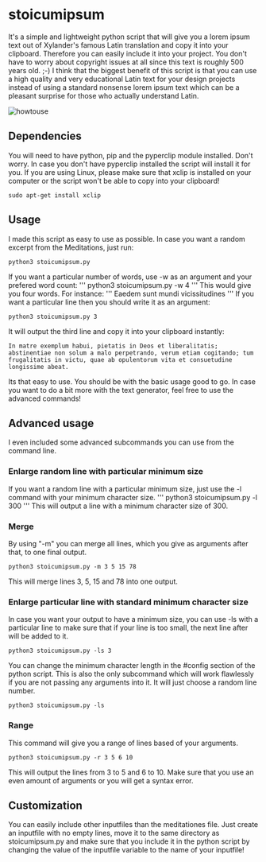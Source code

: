 # stoicumipsum
It's a simple and lightweight python script that will give you a lorem ipsum text out of Xylander's famous Latin translation and copy it into your clipboard. Therefore you can easily include it into your project. You don't have to worry about copyright issues at all since this text is roughly 500 years old. ;-)
I think that the biggest benefit of this script is that you can use a high quality and very educational Latin text for your design projects instead of using a standard nonsense lorem ipsum text which can be a pleasant surprise for those who actually understand Latin.

![howtouse](https://i.imgur.com/tvqBrNa.gif)
## Dependencies
You will need to have python, pip and the pyperclip module installed.
Don't worry. In case you don't have pyperclip installed the script will install it for you.
If you are using Linux, please make sure that xclip is installed on your computer or the script won't be able to copy into your clipboard!
```
sudo apt-get install xclip
```
## Usage
I made this script as easy to use as possible. In case you want a random excerpt from the Meditations, just run:
```
python3 stoicumipsum.py
```
If you want a particular number of words, use -w as an argument and your prefered word count:
'''
python3 stoicumipsum.py -w 4
'''
This would give you four words. For instance:
'''
Eaedem sunt mundi vicissitudines
'''
If you want a particular line then you should write it as an argument:
```
python3 stoicumipsum.py 3
```
It will output the third line and copy it into your clipboard instantly:
```
In matre exemplum habui, pietatis in Deos et liberalitatis; abstinentiae non solum a malo perpetrando, verum etiam cogitando; tum frugalitatis in victu, quae ab opulentorum vita et consuetudine longissime abeat.
```
Its that easy to use. You should be with the basic usage good to go. In case you want to do a bit more with the text generator, feel free to use the advanced commands!
## Advanced usage
I even included some advanced subcommands you can use from the command line.
### Enlarge random line with particular minimum size
If you want a random line with a particular minimum size, just use the -l command with your minimum character size.
'''
python3 stoicumipsum.py -l 300
'''
This will output a line with a minimum character size of 300.
### Merge
By using "-m" you can merge all lines, which you give as arguments after that, to one final output.
```
python3 stoicumipsum.py -m 3 5 15 78
```
This will merge lines 3, 5, 15 and 78 into one output.
### Enlarge particular line with standard minimum character size
In case you want your output to have a minimum size, you can use -ls with a particular line to make sure that if your line is too small, the next line after will be added to it.
```
python3 stoicumipsum.py -ls 3
```
You can change the minimum character length in the #config section of the python script. 
This is also the only subcommand which will work flawlessly if you are not passing any arguments into it. It will just choose a random line number.
```
python3 stoicumipsum.py -ls
```
### Range
This command will give you a range of lines based of your arguments.
```
python3 stoicumipsum.py -r 3 5 6 10
```
This will output the lines from 3 to 5 and 6 to 10.
Make sure that you use an even amount of arguments or you will get a syntax error.

## Customization
You can easily include other inputfiles than the meditationes file. Just create an inputfile with no empty lines, move it to the same directory as stoicumipsum.py and make sure that you include it in the python script by changing the value of the inputfile variable to the name of your inputfile!
